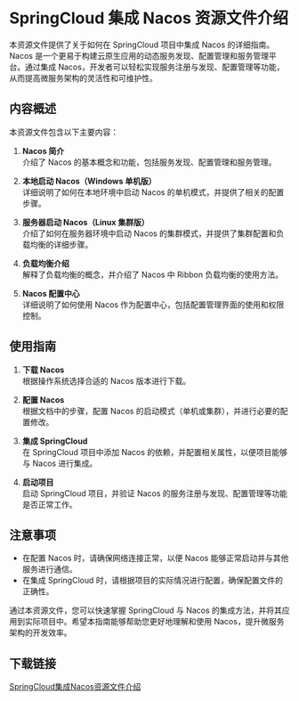 # SpringCloud 集成 Nacos 资源文件介绍

本资源文件提供了关于如何在 SpringCloud 项目中集成 Nacos 的详细指南。Nacos 是一个更易于构建云原生应用的动态服务发现、配置管理和服务管理平台。通过集成 Nacos，开发者可以轻松实现服务注册与发现、配置管理等功能，从而提高微服务架构的灵活性和可维护性。

## 内容概述

本资源文件包含以下主要内容：

1. **Nacos 简介**  
   介绍了 Nacos 的基本概念和功能，包括服务发现、配置管理和服务管理。

2. **本地启动 Nacos（Windows 单机版）**  
   详细说明了如何在本地环境中启动 Nacos 的单机模式，并提供了相关的配置步骤。

3. **服务器启动 Nacos（Linux 集群版）**  
   介绍了如何在服务器环境中启动 Nacos 的集群模式，并提供了集群配置和负载均衡的详细步骤。

4. **负载均衡介绍**  
   解释了负载均衡的概念，并介绍了 Nacos 中 Ribbon 负载均衡的使用方法。

5. **Nacos 配置中心**  
   详细说明了如何使用 Nacos 作为配置中心，包括配置管理界面的使用和权限控制。

## 使用指南

1. **下载 Nacos**  
   根据操作系统选择合适的 Nacos 版本进行下载。

2. **配置 Nacos**  
   根据文档中的步骤，配置 Nacos 的启动模式（单机或集群），并进行必要的配置修改。

3. **集成 SpringCloud**  
   在 SpringCloud 项目中添加 Nacos 的依赖，并配置相关属性，以便项目能够与 Nacos 进行集成。

4. **启动项目**  
   启动 SpringCloud 项目，并验证 Nacos 的服务注册与发现、配置管理等功能是否正常工作。

## 注意事项

- 在配置 Nacos 时，请确保网络连接正常，以便 Nacos 能够正常启动并与其他服务进行通信。
- 在集成 SpringCloud 时，请根据项目的实际情况进行配置，确保配置文件的正确性。

通过本资源文件，您可以快速掌握 SpringCloud 与 Nacos 的集成方法，并将其应用到实际项目中。希望本指南能够帮助您更好地理解和使用 Nacos，提升微服务架构的开发效率。

## 下载链接

[SpringCloud集成Nacos资源文件介绍](https://pan.quark.cn/s/533030313b5b)